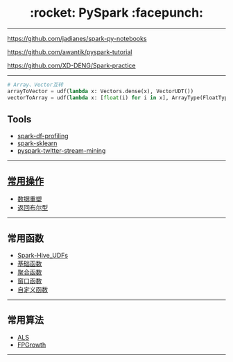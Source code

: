 <h1 align = "center">:rocket: PySpark :facepunch:</h1>

---
https://github.com/jadianes/spark-py-notebooks

https://github.com/awantik/pyspark-tutorial

https://github.com/XD-DENG/Spark-practice


---
```python
# Array、Vector互转
arrayToVector = udf(lambda x: Vectors.dense(x), VectorUDT())
vectorToArray = udf(lambda x: [float(i) for i in x], ArrayType(FloatType()))
```
## Tools
- [spark-df-profiling][5]
- [spark-sklearn][6]
- [pyspark-twitter-stream-mining][7]

---
## [常用操作][11]
- [数据重塑][13]
- [返回布尔型][12]

---
## 常用函数
- [Spark-Hive_UDFs][8]
- [基础函数][1]
- [聚合函数][2]
- [窗口函数][3]
- [自定义函数][4]

---
## 常用算法
- [ALS][21]
- [FPGrowth][22]









---
[11]: https://github.com/Jie-Yuan/0_BigData/tree/master/3_Pyspark/1_CommonOperation
[12]: https://github.com/Jie-Yuan/0_BigData/blob/master/3_Pyspark/1_CommonOperation/ReturnBoolean.md
[13]: https://github.com/Jie-Yuan/0_BigData/blob/master/3_Pyspark/1_CommonOperation/DataReshape.md

[21]: http://nbviewer.jupyter.org/github/Jie-Yuan/0_BigData/blob/master/3_Pyspark/2_PysparkML/ALS.ipynb
[22]: https://github.com/Jie-Yuan/0_BigData/blob/master/3_Pyspark/2_PysparkML/FPGrowth.md

[1]: https://github.com/Jie-Yuan/3_PythonLearning/blob/master/5_Spark-Hive_UDFs/CommonFunction.md
[2]: http://blog.csdn.net/skywalker_only/article/details/38823387
[3]: https://github.com/Jie-Yuan/3_PythonLearning/blob/master/5_Spark-Hive_UDFs/WindowFunctions.md
[4]: https://github.com/Jie-Yuan/3_PythonLearning/tree/master/5_Spark-Hive_UDFs
[5]: https://github.com/julioasotodv/spark-df-profiling
[6]: https://github.com/databricks/spark-sklearn
[7]: https://github.com/ambodi/pyspark-twitter-stream-mining
[8]: https://github.com/Jie-Yuan/PythonLearning/tree/master/5_Spark-Hive_UDFs
